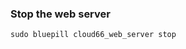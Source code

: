 <!-- usedin: [ _legacy_docker/AddIns/custom-web-servers-v1.md, _maestro/AddIns/custom-web-servers-v1.md, _node/addins/custom-web-servers-v1.md, _rails/AddIns/custom-web-servers-v1.md] -->


### Stop the web server



	sudo bluepill cloud66_web_server stop



